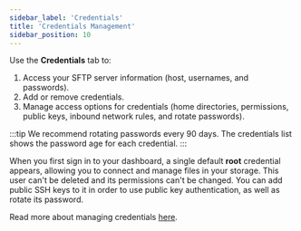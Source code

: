 ```yaml
---
sidebar_label: 'Credentials'
title: 'Credentials Management'
sidebar_position: 10
---
```

Use the **Credentials** tab to:

1. Access your SFTP server information (host, usernames, and passwords). 
2. Add or remove credentials.
3. Manage access options for credentials (home directories, permissions, public keys, inbound network rules, and rotate passwords).

:::tip
We recommend rotating passwords every 90 days. The credentials list shows the password age for each credential.
:::

When you first sign in to your dashboard, a single default **root** credential appears, allowing you to connect and manage files in your storage. This user can't be deleted and its permissions can't be changed. You can add public SSH keys to it in order to use public key authentication, as well as rotate its password. 

Read more about managing credentials [here](creating-and-modifying-users.md).
